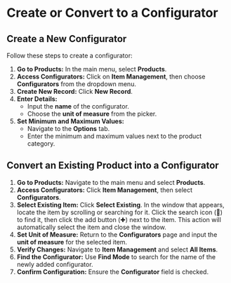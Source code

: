 # Create or Convert to a Configurator
## Create a New Configurator

Follow these steps to create a configurator:

1. **Go to Products:** In the main menu, select **Products**.
2. **Access Configurators:** Click on **Item Management**, then choose **Configurators** from the dropdown menu.
3. **Create New Record:** Click **New Record**.
4. **Enter Details:**
    - Input the **name** of the configurator.
    - Choose the **unit of measure** from the picker.
5. **Set Minimum and Maximum Values:**
    - Navigate to the **Options** tab.
    - Enter the minimum and maximum values next to the product category.
## Convert an Existing Product into a Configurator

1. **Go to Products:** Navigate to the main menu and select **Products**.
2. **Access Configurators:** Click **Item Management**, then select **Configurators**.
3. **Select Existing Item:** Click **Select Existing**. In the window that appears, locate the item by scrolling or searching for it. Click the search icon (🔎) to find it, then click the add button (✚) next to the item. This action will automatically select the item and close the window.
4. **Set Unit of Measure:** Return to the **Configurators** page and input the **unit of measure** for the selected item.
5. **Verify Changes:** Navigate to **Item Management** and select **All Items**.
6. **Find the Configurator:** Use **Find Mode** to search for the name of the newly added configurator.
7. **Confirm Configuration:** Ensure the **Configurator** field is checked.